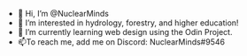 - 👋 Hi, I’m @NuclearMinds
- 👀 I’m interested in hydrology, forestry, and higher education!
- 🌱 I’m currently learning web design using the Odin Project.
- 📫To reach me, add me on Discord: NuclearMinds#9546

<!---
NuclearMinds/NuclearMinds is a ✨ special ✨ repository because its `README.md` (this file) appears on your GitHub profile.
You can click the Preview link to take a look at your changes.
--->
